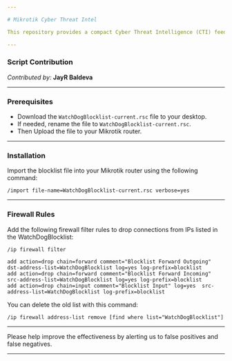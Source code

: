```yaml
---

# Mikrotik Cyber Threat Intel

This repository provides a compact Cyber Threat Intelligence (CTI) feed for Mikrotik routers in RSC format. Powered by AI/ML reinforcement learning, it delivers a minimal list of malicious IP addresses that blocks 60–70% of attacks. The small size ensures compatibility with most Mikrotik models and uses minimal CPU resources, making it an efficient security solution for your network. This is "Security for the 99%"

---
```


### Script Contribution

*Contributed by:* **JayR Baldeva**

---

### Prerequisites

- Download the `WatchDogBlocklist-current.rsc` file to your desktop.
- If needed, rename the file to `WatchDogBlocklist-current.rsc`.
- Then Upload the file to your Mikrotik router.

---

### Installation

Import the blocklist file into your Mikrotik router using the following command:

```shell
/import file-name=WatchDogBlocklist-current.rsc verbose=yes
```

---

### Firewall Rules

Add the following firewall filter rules to drop connections from IPs listed in the WatchDogBlocklist:

```plaintext
/ip firewall filter

add action=drop chain=forward comment="Blocklist Forward Outgoing"  dst-address-list=WatchDogBlocklist log=yes log-prefix=blocklist
add action=drop chain=forward comment="Blocklist Forward Incoming" src-address-list=WatchDogBlocklist log=yes log-prefix=blocklist
add action=drop chain=input comment="Blocklist Input" log=yes  src-address-list=WatchDogBlocklist log-prefix=blocklist
```

You can delete the old list with this command: 
```plaintext
/ip firewall address-list remove [find where list="WatchDogBlocklist"]
```
---

Please help improve the effectiveness by alerting us to false positives and false negatives.

---



